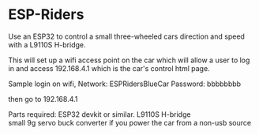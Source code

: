# ESP-Riders

Use an ESP32 to control a small three-wheeled cars direction and speed with a L9110S H-bridge.

This will set up a wifi access point on the car which will allow a user to log in and access 192.168.4.1 which is the car's control html page.

Sample login on wifi, Network: ESPRidersBlueCar
                      Password: bbbbbbbb

then go to 192.168.4.1       

Parts required:  ESP32 devkit or similar.
                 L9110S H-bridge    
                 small 9g servo
                 buck converter if you power the car from a non-usb source
